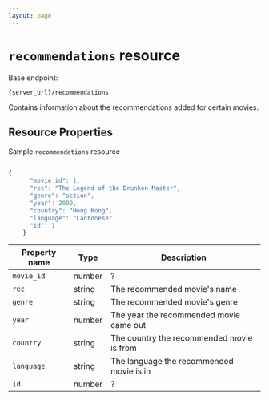 ```yaml
---
layout: page
---
```

# `recommendations` resource

Base endpoint:

```shell
{server_url}/recommendations
```
Contains information about the recommendations added for certain movies.

## Resource Properties

Sample `recommendations` resource

```js

{
      "movie_id": 1,
      "rec": "The Legend of the Drunken Master",
      "genre": "action",
      "year": 2000,
      "country": "Hong Kong",
      "language": "Cantonese",
      "id": 1
    }
```

| Property name | Type | Description |
| ------------- | ----------- | ----------- |
| `movie_id` | number | ? |
| `rec` | string | The recommended movie's name |
| `genre` | string | The recommended movie's genre |
| `year` | number | The year the recommended movie came out |
| `country` | string | The country the recommended movie is from |
| `language` | string | The language the recommended movie is in |
| `id` | number | ? |
